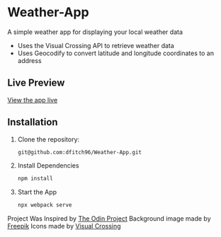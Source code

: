 # Weather-App

A simple weather app for displaying your local weather data

- Uses the Visual Crossing API to retrieve weather data
- Uses Geocodify to convert latitude and longitude coordinates to an address

## Live Preview

[View the app live](https://dfitch96.github.io/Weather-App/)

## Installation

1. Clone the repository:
   ```bash
   git@github.com:dfitch96/Weather-App.git
2. Install Dependencies
   ```bash
   npm install
3. Start the App
   ```bash
   npx webpack serve

Project Was Inspired by [The Odin Project](https://www.theodinproject.com/lessons/node-path-javascript-weather-app)
Background image made by [Freepik](https://www.freepik.com/)
Icons made by [Visual Crossing](https://github.com/visualcrossing/WeatherIcons)

  
   

     
